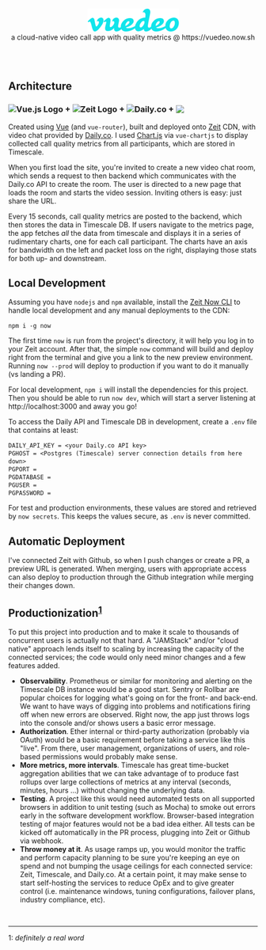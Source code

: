 <br><br>
<p align="center">
<img src="src/assets/logo.png" width=185><br>
a cloud-native video call app with quality metrics @ https://vuedeo.now.sh
</p>
<br><br>


## Architecture

### <img title="Vue.js Logo" src="https://vuejs.org/images/logo.png" height=40 valign="middle"> + <img title="Zeit Logo" src="https://assets.zeit.co/image/upload/q_auto/front/assets/design/zeit-black-full-logo.svg" height=40 valign="middle"> + <img title="Daily.co" src="https://assets.website-files.com/59c9811db5fc1c0001445dbd/5b64ba2f8309508c4161c103_logo-daily-fullcolor-lightground.svg" height=40 valign="middle"> + <img src="https://www.timescale.com/static/header-logo-bf62be444834129641206bc102cc0a33.svg" height=40 valign="middle">

Created using [Vue](https://vuejs.org/) (and `vue-router`), built and deployed onto [Zeit](https://zeit.co/) CDN, with video chat provided by [Daily.co](https://daily.co). I used [Chart.js](https://www.chartjs.org/) via `vue-chartjs` to display collected call quality metrics from all participants, which are stored in Timescale.

When you first load the site, you're invited to create a new video chat room, which sends a request to then backend which communicates with the Daily.co API to create the room. The user is directed to a new page that loads the room and starts the video session. Inviting others is easy: just share the URL.

Every 15 seconds, call quality metrics are posted to the backend, which then stores the data in Timescale DB. If users navigate to the metrics page, the app fetches _all_ the data from timescale and displays it in a series of rudimentary charts, one for each call participant. The charts have an axis for bandwidth on the left and packet loss on the right, displaying those stats for both up- and downstream.


## Local Development

Assuming you have `nodejs` and `npm` available, install the [Zeit Now CLI](https://zeit.co/download) to handle local development and any manual deployments to the CDN:

```shell
npm i -g now
```

The first time `now` is run from the project's directory, it will help you log in to your Zeit account. After that, the simple `now` command will build and deploy right from the terminal and give you a link to the new preview environment. Running `now --prod` will deploy to production if you want to do it manually (vs landing a PR).

For local development, `npm i` will install the dependencies for this project. Then you should be able to run `now dev`, which will start a server listening at http://localhost:3000 and away you go!

To access the Daily API and Timescale DB in development, create a `.env` file that contains at least:

```
DAILY_API_KEY = <your Daily.co API key>
PGHOST = <Postgres (Timescale) server connection details from here down>
PGPORT = 
PGDATABASE = 
PGUSER = 
PGPASSWORD = 
```

For test and production environments, these values are stored and retrieved by `now secrets`. This keeps the  values secure, as `.env` is never committed.


## Automatic Deployment

I've connected Zeit with Github, so when I push changes or create a PR, a preview URL is generated. When merging, users with appropriate access can also deploy to production through the Github integration while merging their changes down.



## Productionization<sup>[1](#footnote1)</sup>

To put this project into production and to make it scale to thousands of concurrent users is actually not that hard. A "JAMStack" and/or "cloud native" approach lends itself to scaling by increasing the capacity of the connected services; the code would only need minor changes and a few features added.

- **Observability**. Prometheus or similar for monitoring and alerting on the Timescale DB instance would be a good start. Sentry or Rollbar are popular choices for logging what's going on for the front- and back-end. We want to have ways of digging into problems and notifications firing off when new errors are observed. Right now, the app just throws logs into the console and/or shows users a basic error message.
- **Authorization**. Ether internal or third-party authorization (probably via OAuth) would be a basic requirement before taking a service like this "live". From there, user management, organizations of users, and role-based permissions would probably make sense.
- **More metrics, more intervals**. Timescale has great time-bucket aggregation abilities that we can take advantage of to produce fast rollups over large collections of metrics at any interval (seconds, minutes, hours ...) without changing the underlying data.
- **Testing**. A project like this would need automated tests on all supported browsers in addition to unit testing (such as Mocha) to smoke out errors early in the software development workflow. Browser-based integration testing of major features would not be a bad idea either. All tests can be kicked off automatically in the PR process, plugging into Zeit or Github via webhook.
- **Throw money at it**. As usage ramps up, you would monitor the traffic and perform capacity planning to be sure you're keeping an eye on spend and not bumping the usage ceilings for each connected service: Zeit, Timescale, and Daily.co. At a certain point, it may make sense to start self-hosting the services to reduce OpEx and to give greater control (i.e. maintenance windows, tuning configurations, failover plans, industry compliance, etc).



<br>

---



<a name="footnote1">1</a>: _definitely a real word_